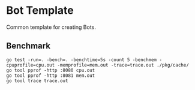 # Bot Template

Common template for creating Bots.

## Benchmark

```
go test -run=. -bench=. -benchtime=5s -count 5 -benchmem -cpuprofile=cpu.out -memprofile=mem.out -trace=trace.out ./pkg/cache/
go tool pprof -http :8080 cpu.out
go tool pprof -http :8081 mem.out
go tool trace trace.out
```